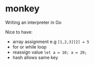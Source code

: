 # monkey

Writing an interpreter in Go

Nice to have:

- array assignment e.g `[1,2,3][2] = 5`
- for or while loop
- reassign value `let a = 10; a = 20;`
- hash allows same key
